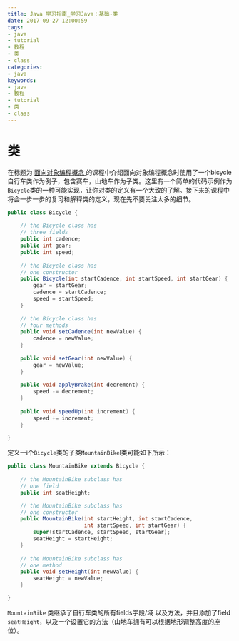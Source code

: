 ```yaml
---
title: Java 学习指南_学习Java：基础-类
date: 2017-09-27 12:00:59
tags: 
- java
- tutorial
- 教程
- 类
- class
categories:
- java
keywords:
- java
- 教程
- tutorial
- 类
- class	
---
```


# 类

在标题为 [面向对象编程概念 ](http://docs.oracle.com/javase/tutorial/java/concepts/index.html)的课程中介绍面向对象编程概念时使用了一个bicycle自行车类作为例子，包含赛车，山地车作为子类。这里有一个简单的代码示例作为`Bicycle`类的一种可能实现，让你对类的定义有一个大致的了解。接下来的课程中将会一步一步的复习和解释类的定义，现在先不要关注太多的细节。

```java
public class Bicycle {
        
    // the Bicycle class has
    // three fields
    public int cadence;
    public int gear;
    public int speed;
        
    // the Bicycle class has
    // one constructor
    public Bicycle(int startCadence, int startSpeed, int startGear) {
        gear = startGear;
        cadence = startCadence;
        speed = startSpeed;
    }
        
    // the Bicycle class has
    // four methods
    public void setCadence(int newValue) {
        cadence = newValue;
    }
        
    public void setGear(int newValue) {
        gear = newValue;
    }
        
    public void applyBrake(int decrement) {
        speed -= decrement;
    }
        
    public void speedUp(int increment) {
        speed += increment;
    }
        
}
```

定义一i个`Bicycle`类的子类`MountainBike`l类可能如下所示：

```java
public class MountainBike extends Bicycle {
        
    // the MountainBike subclass has
    // one field
    public int seatHeight;

    // the MountainBike subclass has
    // one constructor
    public MountainBike(int startHeight, int startCadence,
                        int startSpeed, int startGear) {
        super(startCadence, startSpeed, startGear);
        seatHeight = startHeight;
    }   
        
    // the MountainBike subclass has
    // one method
    public void setHeight(int newValue) {
        seatHeight = newValue;
    }   

}
```

`MountainBike` 类继承了自行车类的所有fields字段/域 以及方法，并且添加了field `seatHeight`，以及一个设置它的方法（山地车拥有可以根据地形调整高度的座位）。 